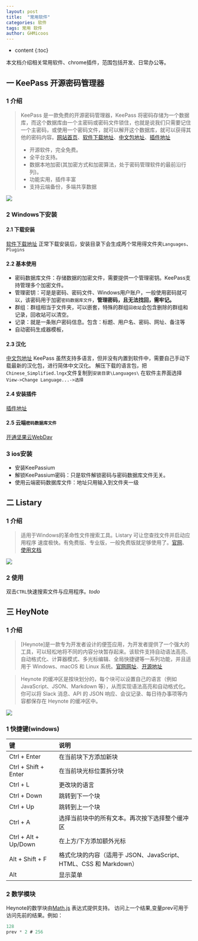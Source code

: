```yaml
---
layout: post
title:  "常用软件"
categories: 软件
tags: 常用 软件
author: GHMicoos
---
```


* content
{:toc}

本文档介绍相关常用软件、chrome插件，范围包括开发、日常办公等。






## 一 KeePass 开源密码管理器



### 1 介绍

>KeePass 是一款免费的开源密码管理器，KeePass 将密码存储为一个数据库，而这个数据库由一个主密码或密码文件锁住，也就是说我们只需要记住一个主密码，或使用一个密码文件，就可以解开这个数据库，就可以获得其他的密码内容。[网站首页](https://keepass.info)、[软件下载地址](https://keepass.info/download.html)、[中文包地址](https://keepass.info/translations.html)、[插件地址](https://keepass.info/plugins.html)
>- 开源软件，完全免费。
>- 全平台支持。
>- 数据本地加密(其加密方式和加密算法，处于密码管理软件的最前沿行列)。
>- 功能实用，插件丰富
>- 支持云端备份，多端共享数据

![](https://keepass.info/screenshots/keepass_2x/main_big.png )


  
### 2 Windows下安装
#### 2.1 下载安装
[软件下载地址](https://keepass.info/download.html)
正常下载安装后，安装目录下会生成两个常用得文件夹`Languages`、`Plugins`

#### 2.2 基本使用
- 密码数据库文件：存储数据的加密文件，需要提供一个管理密钥。KeePass支持管理多个加密文件。
- 管理密钥：可是是密码、密码文件、Windows用户账户，一般使用密码就可以，该密码用于加密`密码数据库文件`，**管理密码，且无法找回，需牢记。**
- 群组：群组相当于文件夹，可以嵌套，特殊的群组`回收站`会包含删除的群组和记录，回收站可以清空。
- 记录：就是一条账户密码信息。包含：标题、用户名、密码、网址、备注等
- 自动密码生成器模板，
  
#### 2.3 汉化
[中文包地址](https://keepass.info/translations.html)
KeePass 虽然支持多语言，但并没有内置到软件中，需要自己手动下载最新的汉化包，进行简体中文汉化。
解压下载的语言包，把`Chinese_Simplified.lngx`文件复制到`安装目录\Languages\`
在软件主界面选择`View->Change Language...->选择`

#### 2.4 安装插件
[插件地址](https://keepass.info/plugins.html)

#### 2.5 云端`密码数据库文件`
[开通坚果云WebDav](https://help.jianguoyun.com/?p=3348/)
  

### 3 ios安装
- 安装KeePassium
- 解锁KeePassium密码：只是软件解锁密码与密码数据库文件无关。
- 使用云端密码数据库文件：地址只用输入到文件夹一级

## 二 Listary

### 1 介绍

>适用于Windows的革命性文件搜索工具。Listary 可让您查找文件并启动应用程序 速度极快。有免费版、专业版，一般免费版就足够使用了。[官网](https://www.listary.com/)、[使用文档](https://help.listary.com/zh-Hans/)

![](https://cdn.prod.website-files.com/643e09c9f19df8579c420d9f/655f6daa30360d26544fd098_Listary-hero-screenshot-p-800.png )

### 2 使用
双击`CTRL`快速搜索文件与应用程序。*todo*



## 三 HeyNote

### 1 介绍

>[Heynote]是一款专为开发者设计的便签应用，为开发者提供了一个强大的工具，可以轻松地将不同的内容分块暂存起来。该软件支持自动语法高亮、自动格式化、计算器模式、多光标编辑、全局快捷键等一系列功能，并且适用于 Windows、macOS 和 Linux 系统。[官网网址](https://heynote.com/)、[开源地址](https://github.com/heyman/heynote)

>Heynote 的缓冲区是按块划分的，每个块可以设置自己的语言（例如 JavaScript、JSON、Markdown 等），从而实现语法高亮和自动格式化。你可以将 Slack 消息、API 的 JSON 响应、会议记录、每日待办事项等内容都保存在 Heynote 的缓冲区中。

![](https://heynote.com/img/light/screenshot.png "")


### 1 快捷键(windows)
|键|说明|
|:---|:---|
|Ctrl + Enter|在当前块下方添加新块|
|Ctrl + Shift + Enter|在当前块光标位置拆分块|
|Ctrl + L|更改块的语言|
|Ctrl + Down|跳转到下一个块|
|Ctrl + Up|跳转到上一个块|
|Ctrl + A|选择当前块中的所有文本。再次按下选择整个缓冲区|
|Ctrl + Alt + Up/Down|在上方/下方添加额外光标|
|Alt + Shift + F|格式化块的内容（适用于 JSON、JavaScript、HTML、CSS 和 Markdown）|
|Alt|显示菜单|

### 2 数学模块
Heynote的数学块由[Math.js](https://mathjs.org/docs/) 表达式提供支持。
访问上一个结果,变量prev可用于访问先前的结果。例如：
``` js
128
prev * 2 # 256
```







  

  


